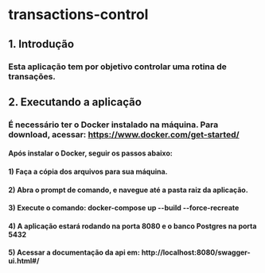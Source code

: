 # transactions-control

## 1. Introdução
### Esta aplicação tem por objetivo controlar uma rotina de transações.
## 2. Executando a aplicação
### É necessário ter o Docker instalado na máquina. Para download, acessar: https://www.docker.com/get-started/
#### Após instalar o Docker, seguir os passos abaixo:
#### 1) Faça a cópia dos arquivos para sua máquina.
#### 2) Abra o prompt de comando, e navegue até a pasta raiz da aplicação.
#### 3) Execute o comando: docker-compose up --build --force-recreate
#### 4) A aplicação estará rodando na porta 8080 e o banco Postgres na porta 5432
#### 5) Acessar a documentação da api em: http://localhost:8080/swagger-ui.html#/

